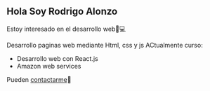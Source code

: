 
<Tittle>
<h2>Hola Soy Rodrigo Alonzo</h2>
 </Tittle>
Estoy interesado en el desarrollo web👾💻

Desarrollo paginas web mediante Html, css y js
ACtualmente curso:
 - Desarrollo web con React.js
 - Amazon web services

Pueden <a href="mailto:ralonzo1337@gmail.com">contactarme</a>📨

<!---
RodrigoPrograma/RodrigoPrograma is a ✨ special ✨ repository because its `README.md` (this file) appears on your GitHub profile.
You can click the Preview link to take a look at your changes.
--->
